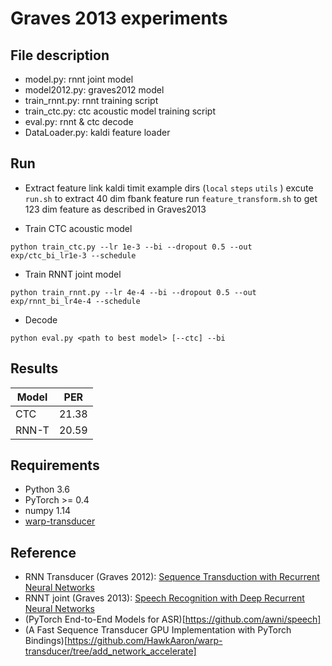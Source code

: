 # Graves 2013 experiments
## File description
* model.py: rnnt joint model
* model2012.py: graves2012 model
* train_rnnt.py: rnnt training script
* train_ctc.py: ctc acoustic model training script
* eval.py: rnnt & ctc decode
* DataLoader.py: kaldi feature loader

## Run
* Extract feature
link kaldi timit example dirs (`local` `steps` `utils` )
excute `run.sh` to extract 40 dim fbank feature
run `feature_transform.sh` to get 123 dim feature as described in Graves2013

* Train CTC acoustic model
```
python train_ctc.py --lr 1e-3 --bi --dropout 0.5 --out exp/ctc_bi_lr1e-3 --schedule
```

* Train RNNT joint model
```
python train_rnnt.py --lr 4e-4 --bi --dropout 0.5 --out exp/rnnt_bi_lr4e-4 --schedule
```

* Decode 
```
python eval.py <path to best model> [--ctc] --bi
```

## Results

| Model | PER |
| --- | --- |
| CTC | 21.38 |
| RNN-T | 20.59 |

## Requirements
* Python 3.6
* PyTorch >= 0.4
* numpy 1.14
* [warp-transducer](https://github.com/HawkAaron/warp-transducer)

## Reference
* RNN Transducer (Graves 2012): [Sequence Transduction with Recurrent Neural Networks](https://arxiv.org/abs/1211.3711)
* RNNT joint (Graves 2013): [Speech Recognition with Deep Recurrent Neural Networks](https://arxiv.org/abs/1303.5778 )
* (PyTorch End-to-End Models for ASR)[https://github.com/awni/speech]
* (A Fast Sequence Transducer GPU Implementation with PyTorch Bindings)[https://github.com/HawkAaron/warp-transducer/tree/add_network_accelerate]
